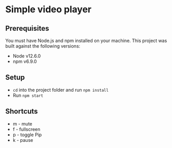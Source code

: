 # Simple video player

## Prerequisites

You must have Node.js and npm installed on your machine. This project was built against the following versions:

- Node v12.6.0
- npm v6.9.0

## Setup

- `cd` into the project folder and run `npm install`
- Run `npm start`

## Shortcuts
- m - mute
- f - fullscreen
- p - toggle Pip
- k - pause
